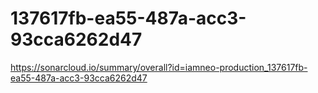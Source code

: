 # 137617fb-ea55-487a-acc3-93cca6262d47
https://sonarcloud.io/summary/overall?id=iamneo-production_137617fb-ea55-487a-acc3-93cca6262d47
